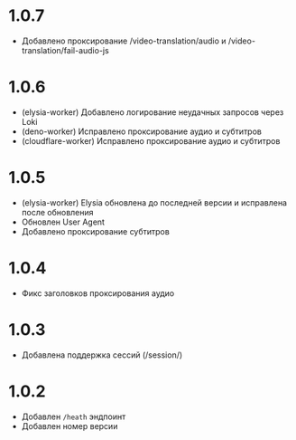 # 1.0.7

- Добавлено проксирование /video-translation/audio и /video-translation/fail-audio-js

# 1.0.6

- (elysia-worker) Добавлено логирование неудачных запросов через Loki
- (deno-worker) Исправлено проксирование аудио и субтитров
- (cloudflare-worker) Исправлено проксирование аудио и субтитров

# 1.0.5

- (elysia-worker) Elysia обновлена до последней версии и исправлена после обновления
- Обновлен User Agent
- Добавлено проксирование субтитров

# 1.0.4

- Фикс заголовков проксирования аудио

# 1.0.3

- Добавлена поддержка сессий (/session/)

# 1.0.2

- Добавлен `/heath` эндпоинт
- Добавлен номер версии
